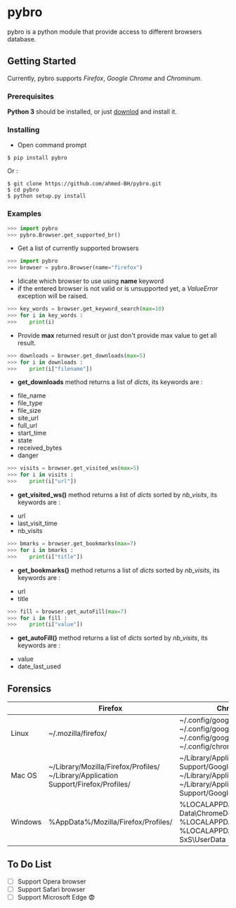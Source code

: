 # pybro

pybro is a python module that provide access to different browsers database.

## Getting Started

Currently, pybro supports *Firefox*, *Google Chrome* and *Chrominum*.

### Prerequisites

**Python 3** should be installed, or just [downlod](https://www.python.org) and install it.

### Installing

- Open command prompt

```shell
$ pip install pybro
```

Or :

```shell
$ git clone https://github.com/ahmed-BH/pybro.git
$ cd pybro
$ python setup.py install
```

### Examples

```python
>>> import pybro
>>> pybro.Browser.get_supported_br()
```
- Get a list of currently supported browsers

```python
>>> import pybro
>>> browser = pybro.Browser(name="firefox")
```
- Idicate which browser to use using **name** keyword
- if the entered browser is not valid or is unsupported yet, a *ValueError* exception will be raised.

```python
>>> key_words = browser.get_keyword_search(max=10)
>>> for i in key_words :
>>>    print(i)
```
- Provide **max** returned result or just don't provide max value to get all result.

```python
>>> downloads = browser.get_downloads(max=5)
>>> for i in downloads :
>>>    print(i["filename"])
```
- **get_downloads** method returns a list of *dicts*, its keywords are :

* file_name  
* file_type
* file_size
* site_url
* full_url
* start_time
* state
* received_bytes 
* danger

```python
>>> visits = browser.get_visited_ws(max=5)
>>> for i in visits :
>>>    print(i["url"])
```
- **get_visited_ws()** method returns a list of *dicts* sorted by *nb_visits*, its keywords are :

* url
* last_visit_time
* nb_visits


```python
>>> bmarks = browser.get_bookmarks(max=7)
>>> for i in bmarks :
>>>    print(i["title"])
```
- **get_bookmarks()** method returns a list of *dicts* sorted by *nb_visits*, its keywords are :

* url
* title

```python
>>> fill = browser.get_autoFill(max=7)
>>> for i in fill :
>>>    print(i["value"])
```
- **get_autoFill()** method returns a list of *dicts* sorted by *nb_visits*, its keywords are :

* value
* date_last_used

## Forensics

|  | Firefox | Chrome/Chromium |
|---------|-------------------------------------------------------------------------------------------------------|---------------------------------------------------------------------------------------------------------------------------------------|
| Linux | ~/.mozilla/firefox/<profile> | ~/.config/google-chrome ~/.config/google-chrome-beta ~/.config/google-chrome-unstable ~/.config/chromium |
| Mac OS | ~/Library/Mozilla/Firefox/Profiles/<profile> ~/Library/Application Support/Firefox/Profiles/<profile> | ~/Library/Application Support/Google/Chrome ~/Library/Application Support/Chromium ~/Library/Application Support/Google/Chrome Canary |
| Windows | %AppData%/Mozilla/Firefox/Profiles/<profile> | %LOCALAPPDATA%\Google\Chrome\User Data\ChromeDefaultData %LOCALAPPDATA%\Chromium\UserData %LOCALAPPDATA%\Google\Chrome SxS\UserData |

## To Do List 

- [ ] Support Opera browser
- [ ] Support Safari browser
- [ ] Support Microsoft Edge :fearful:
